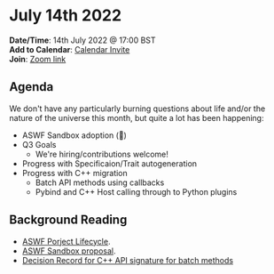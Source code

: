 # July 14th 2022

**Date/Time**: 14th July 2022 @ 17:00 BST <br>
**Add to Calendar**: [Calendar Invite](https://calendar.google.com/event?action=TEMPLATE&tmeid=N2cxZmpvaDl0aXE4NGluajJ0dnFqOWdjbTJfMjAyMjAyMTBUMTcwMDAwWiBjX28wMG9ka3FlbzJnY3Zua2dmMGg3bjUzdjBvQGc&tmsrc=c_o00odkqeo2gcvnkgf0h7n53v0o%40group.calendar.google.com&scp=ALL) <br>
**Join**: [Zoom link](https://thefoundry.zoom.us/j/97582912679)

## Agenda

We don't have any particularly burning questions about life and/or the nature of the universe this month, but quite a lot has been happening:

- ASWF Sandbox adoption (🎉)
- Q3 Goals
  - We're hiring/contributions welcome!
- Progress with Specificaion/Trait autogeneration
- Progress with C++ migration
  - Batch API methods using callbacks
  - Pybind and C++ Host calling through to Python plugins

## Background Reading

- [ASWF Porject Lifecycle](https://tac.aswf.io/process/lifecycle.html#sandbox-stage).
- [ASWF Sandbox proposal](https://lists.aswf.io/g/tac/message/2209).
- [Decision Record for C++ API signature for batch methods](https://github.com/OpenAssetIO/OpenAssetIO/blob/main/decisions/DR009-Batch-method-result-types.md)
